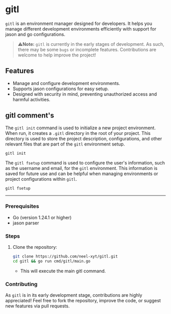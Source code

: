 # gitl

`gitl` is an environment manager designed for developers. It helps you manage different development environments efficiently with support for jason and go configurations. 

> ⚠️**Note:** `gitl` is currently in the early stages of development. As such, there may be some ``bugs`` or incomplete features. Contributions are welcome to help improve the project!

## Features

- Manage and configure development environments.
- Supports jason configurations for easy setup.
- Designed with security in mind, preventing unauthorized access and harmful activities.

## gitl comment's 
The `gitl init` command is used to initialize a new project environment. When run, it creates a `.gitl` directory in the root of your project. This directory is used to store the project description, configurations, and other relevant files that are part of the `gitl` environment setup.
``` bash
gitl init
```
The `gitl fsetup` command is used to configure the user's information, such as the username and email, for the `gitl` environment. This information is saved for future use and can be helpful when managing environments or project configurations within `gitl`.
```bash
gitl fsetup
```
___
### Prerequisites

- Go (version 1.24.1 or higher)
- jason parser

### Steps

1. Clone the repository:

   ```bash
   git clone https://github.com/neel-xyt/gitl.git
   cd gitl && go run cmd/gitl/main.go
   ```
   - This will execute the main gitl command.
### Contributing
As `gitl` is in its early development stage, contributions are highly appreciated! Feel free to fork the repository, improve the code, or suggest new features via pull requests.
   
